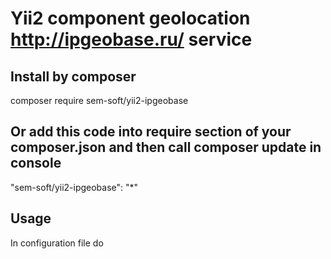 # Yii2 component geolocation http://ipgeobase.ru/ service
## Install by composer
composer require sem-soft/yii2-ipgeobase
## Or add this code into require section of your composer.json and then call composer update in console
"sem-soft/yii2-ipgeobase": "*"
## Usage
In configuration file do
